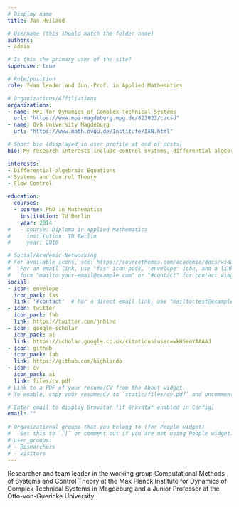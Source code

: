 ```yaml
---
# Display name
title: Jan Heiland

# Username (this should match the folder name)
authors:
- admin

# Is this the primary user of the site?
superuser: true

# Role/position
role: Team leader and Jun.-Prof. in Applied Mathematics

# Organizations/Affiliations
organizations:
- name: MPI for Dynamics of Complex Technical Systems
  url: "https://www.mpi-magdeburg.mpg.de/823023/cacsd"
- name: OvG University Magdeburg
  url: "https://www.math.ovgu.de/Institute/IAN.html"

# Short bio (displayed in user profile at end of posts)
bio: My research interests include control systems, differential-algebraic equations, and flow problems.

interests:
- Differential-algebraic Equations
- Systems and Control Theory
- Flow Control

education:
  courses:
  - course: PhD in Mathematics
    institution: TU Berlin
    year: 2014
#   - course: Diploma in Applied Mathematics
#     institution: TU Berlin
#     year: 2010

# Social/Academic Networking
# For available icons, see: https://sourcethemes.com/academic/docs/widgets/#icons
#   For an email link, use "fas" icon pack, "envelope" icon, and a link in the
#   form "mailto:your-email@example.com" or "#contact" for contact widget.
social:
- icon: envelope
  icon_pack: fas
  link: '#contact'  # For a direct email link, use "mailto:test@example.org".
- icon: twitter
  icon_pack: fab
  link: https://twitter.com/jnhlnd
- icon: google-scholar
  icon_pack: ai
  link: https://scholar.google.co.uk/citations?user=wkHSeoYAAAAJ
- icon: github
  icon_pack: fab
  link: https://github.com/highlando
- icon: cv
  icon_pack: ai
  link: files/cv.pdf
# Link to a PDF of your resume/CV from the About widget.
# To enable, copy your resume/CV to `static/files/cv.pdf` and uncomment the lines below.  

# Enter email to display Gravatar (if Gravatar enabled in Config)
email: ""
  
# Organizational groups that you belong to (for People widget)
#   Set this to `[]` or comment out if you are not using People widget.  
# user_groups:
# - Researchers
# - Visitors
---
```


Researcher and team leader in the working group Computational Methods of Systems and Control Theory at the Max Planck Institute for Dynamics of Complex Technical Systems in Magdeburg and a Junior Professor at the Otto-von-Guericke University.
